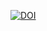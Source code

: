 [![DOI](https://zenodo.org/badge/DOI/10.5281/zenodo.14533160.svg)](https://doi.org/10.5281/zenodo.14533160)
